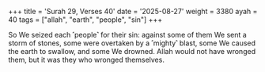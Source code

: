 +++
title = 'Surah 29, Verses 40'
date = '2025-08-27'
weight = 3380
ayah = 40
tags = ["allah", "earth", "people", "sin"]
+++

So We seized each ˹people˺ for their sin: against some of them We sent a storm of stones, some were overtaken by a ˹mighty˺ blast, some We caused the earth to swallow, and some We drowned. Allah would not have wronged them, but it was they who wronged themselves.